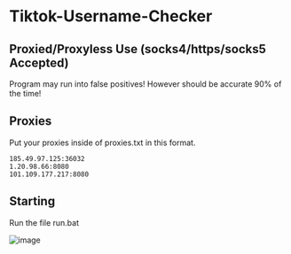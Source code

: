 # Tiktok-Username-Checker

## Proxied/Proxyless Use (socks4/https/socks5 Accepted)

Program may run into false positives! However should be accurate 90% of the time!

## Proxies
Put your proxies inside of proxies.txt in this format.
```
185.49.97.125:36032
1.20.98.66:8080
101.109.177.217:8080
```
## Starting
Run the file run.bat

![image](https://user-images.githubusercontent.com/59532064/114915083-09c2d080-9e1b-11eb-869b-80810df6ba32.png)
